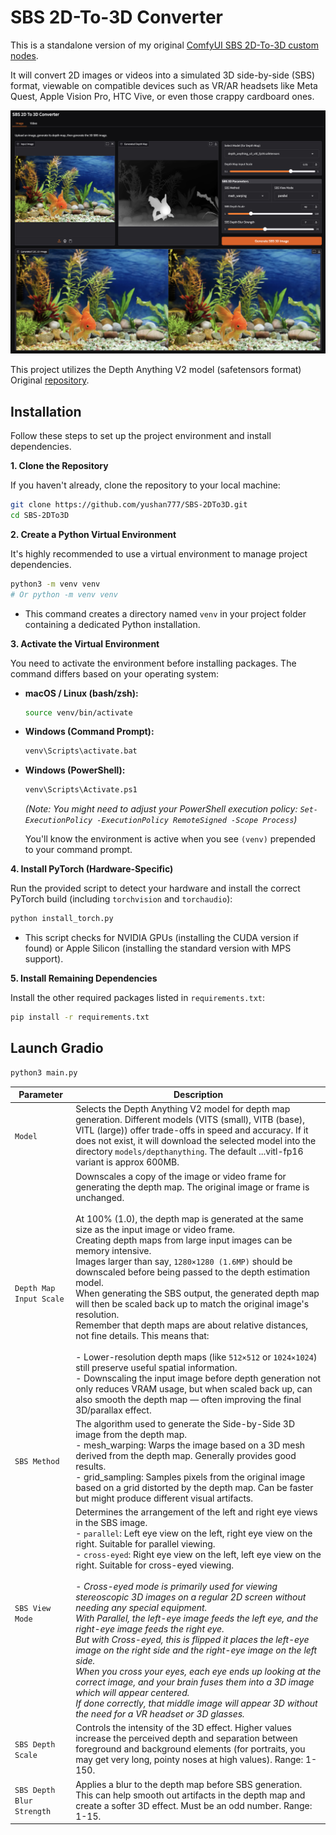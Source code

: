 # SBS 2D-To-3D Converter

This is a standalone version of my original [ComfyUI SBS 2D-To-3D custom nodes](https://github.com/yushan777/ComfyUI-Y7-SBS-2Dto3D).

It will convert 2D images or videos into a simulated 3D side-by-side (SBS) format, viewable on compatible devices such as VR/AR headsets like Meta Quest, Apple Vision Pro, HTC Vive, or even those crappy cardboard ones.


![screenshot](assets/screenshot.jpg)

This project utilizes the Depth Anything V2 model (safetensors format)
Original [repository](https://github.com/DepthAnything/Depth-Anything-V2).

## Installation

Follow these steps to set up the project environment and install dependencies.

**1. Clone the Repository**

If you haven't already, clone the repository to your local machine:

```bash
git clone https://github.com/yushan777/SBS-2DTo3D.git
cd SBS-2DTo3D
```

**2. Create a Python Virtual Environment**

It's highly recommended to use a virtual environment to manage project dependencies.

```bash
python3 -m venv venv 
# Or python -m venv venv
```
*   This command creates a directory named `venv` in your project folder containing a dedicated Python installation.

**3. Activate the Virtual Environment**

You need to activate the environment before installing packages. The command differs based on your operating system:

*   **macOS / Linux (bash/zsh):**
    ```bash
    source venv/bin/activate
    ```
*   **Windows (Command Prompt):**
    ```bash
    venv\Scripts\activate.bat
    ```
*   **Windows (PowerShell):**
    ```bash
    venv\Scripts\Activate.ps1
    ```
    *(Note: You might need to adjust your PowerShell execution policy: `Set-ExecutionPolicy -ExecutionPolicy RemoteSigned -Scope Process`)*

    You'll know the environment is active when you see `(venv)` prepended to your command prompt.

**4. Install PyTorch (Hardware-Specific)**

Run the provided script to detect your hardware and install the correct PyTorch build (including `torchvision` and `torchaudio`):

```bash
python install_torch.py
```
*   This script checks for NVIDIA GPUs (installing the CUDA version if found) or Apple Silicon (installing the standard version with MPS support).

**5. Install Remaining Dependencies**

Install the other required packages listed in `requirements.txt`:

```bash
pip install -r requirements.txt
```

## Launch Gradio

```bash
python3 main.py

```



| **Parameter** | **Description** |
|---------------|-----------------|
| `Model` | Selects the Depth Anything V2 model for depth map generation. Different models (VITS (small), VITB (base), VITL (large)) offer trade-offs in speed and accuracy. If it does not exist, it will download the selected model into the directory `models/depthanything`. The default ...vitl-fp16 variant is approx 600MB. |
| `Depth Map Input Scale` | Downscales a copy of the image or video frame for generating the depth map. The original image or frame is unchanged. <br><br> At 100% (1.0), the depth map is generated at the same size as the input image or video frame. <br> Creating depth maps from large input images can be memory intensive. <br>Images larger than say, `1280×1280 (1.6MP)` should be downscaled before being passed to the depth estimation model. <br> When generating the SBS output, the generated depth map will then be scaled back up to match the original image's resolution. <br> Remember that depth maps are about relative distances, not fine details. This means that:<br><br>- Lower-resolution depth maps (like `512×512` or `1024×1024`) still preserve useful spatial information.<br>- Downscaling the input image before depth generation not only reduces VRAM usage, but when scaled back up, can also smooth the depth map — often improving the final 3D/parallax effect. |
| `SBS Method` | The algorithm used to generate the Side-by-Side 3D image from the depth map. <br> - mesh_warping: Warps the image based on a 3D mesh derived from the depth map. Generally provides good results. <br> - grid_sampling: Samples pixels from the original image based on a grid distorted by the depth map. Can be faster but might produce different visual artifacts. |
| `SBS View Mode` | Determines the arrangement of the left and right eye views in the SBS image. <br> - `parallel`: Left eye view on the left, right eye view on the right. Suitable for parallel viewing. <br> - `cross-eyed`: Right eye view on the left, left eye view on the right. Suitable for cross-eyed viewing. <br><br> - *Cross-eyed mode is primarily used for viewing stereoscopic 3D images on a regular 2D screen without needing any special equipment. <br> With Parallel, the left-eye image feeds the left eye, and the right-eye image feeds the right eye. <br> But with Cross-eyed, this is flipped it places the left-eye image on the right side and the right-eye image on the left side. <br> When you cross your eyes, each eye ends up looking at the correct image, and your brain fuses them into a 3D image which will appear centered. <br> If done correctly, that middle image will appear 3D without the need for a VR headset or 3D glasses.* |
| `SBS Depth Scale` | Controls the intensity of the 3D effect. Higher values increase the perceived depth and separation between foreground and background elements (for portraits, you may get very long, pointy noses at high values). Range: 1-150. |
| `SBS Depth Blur Strength` | Applies a blur to the depth map before SBS generation. This can help smooth out artifacts in the depth map and create a softer 3D effect. Must be an odd number. Range: 1-15. |
